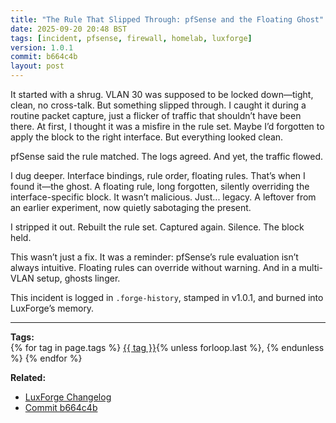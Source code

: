 ```yaml
---
title: "The Rule That Slipped Through: pfSense and the Floating Ghost"
date: 2025-09-20 20:48 BST
tags: [incident, pfsense, firewall, homelab, luxforge]
version: 1.0.1
commit: b664c4b
layout: post
---
```


It started with a shrug. VLAN 30 was supposed to be locked down—tight, clean, no cross-talk. But something slipped through. I caught it during a routine packet capture, just a flicker of traffic that shouldn’t have been there. At first, I thought it was a misfire in the rule set. Maybe I’d forgotten to apply the block to the right interface. But everything looked clean.

pfSense said the rule matched. The logs agreed. And yet, the traffic flowed.

I dug deeper. Interface bindings, rule order, floating rules. That’s when I found it—the ghost. A floating rule, long forgotten, silently overriding the interface-specific block. It wasn’t malicious. Just... legacy. A leftover from an earlier experiment, now quietly sabotaging the present.

I stripped it out. Rebuilt the rule set. Captured again. Silence. The block held.

This wasn’t just a fix. It was a reminder: pfSense’s rule evaluation isn’t always intuitive. Floating rules can override without warning. And in a multi-VLAN setup, ghosts linger.

This incident is logged in `.forge-history`, stamped in v1.0.1, and burned into LuxForge’s memory.

---

**Tags:**  
{% for tag in page.tags %}
  <a href="/tags/{{ tag | slugify }}/">{{ tag }}</a>{% unless forloop.last %}, {% endunless %}
{% endfor %}

**Related:**

- [LuxForge Changelog](https://github.com/30-something-programmer/luxforge.github.io/blob/main/CHANGELOG.md)  
- [Commit b664c4b](https://github.com/30-something-programmer/luxforge.github.io/commit/b664c4b)